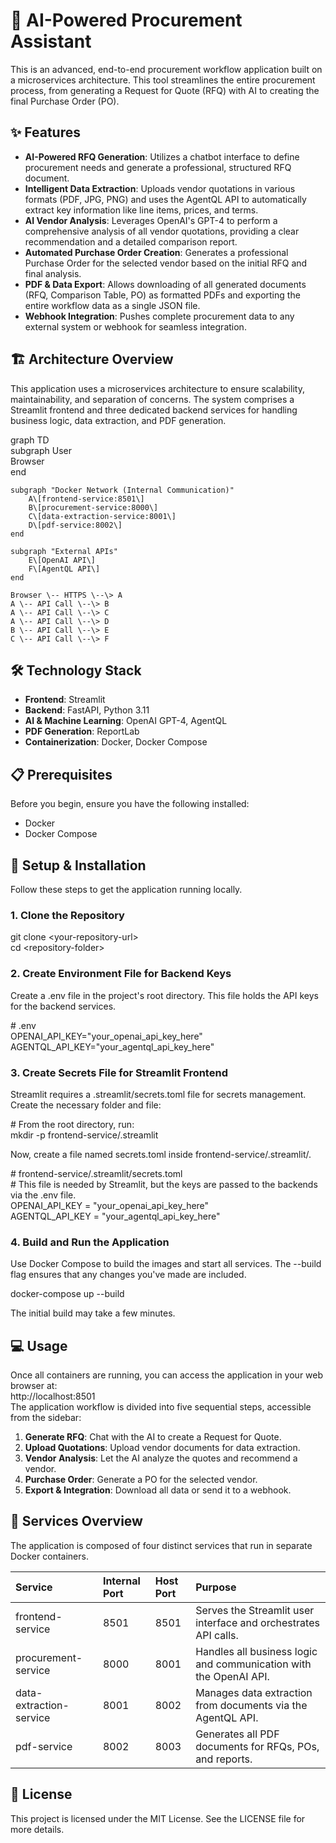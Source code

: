 # **🤖 AI-Powered Procurement Assistant**

This is an advanced, end-to-end procurement workflow application built on a microservices architecture. This tool streamlines the entire procurement process, from generating a Request for Quote (RFQ) with AI to creating the final Purchase Order (PO).

## **✨ Features**

* **AI-Powered RFQ Generation**: Utilizes a chatbot interface to define procurement needs and generate a professional, structured RFQ document.  
* **Intelligent Data Extraction**: Uploads vendor quotations in various formats (PDF, JPG, PNG) and uses the AgentQL API to automatically extract key information like line items, prices, and terms.  
* **AI Vendor Analysis**: Leverages OpenAI's GPT-4 to perform a comprehensive analysis of all vendor quotations, providing a clear recommendation and a detailed comparison report.  
* **Automated Purchase Order Creation**: Generates a professional Purchase Order for the selected vendor based on the initial RFQ and final analysis.  
* **PDF & Data Export**: Allows downloading of all generated documents (RFQ, Comparison Table, PO) as formatted PDFs and exporting the entire workflow data as a single JSON file.  
* **Webhook Integration**: Pushes complete procurement data to any external system or webhook for seamless integration.

## **🏗️ Architecture Overview**

This application uses a microservices architecture to ensure scalability, maintainability, and separation of concerns. The system comprises a Streamlit frontend and three dedicated backend services for handling business logic, data extraction, and PDF generation.

graph TD  
    subgraph User  
        Browser  
    end

    subgraph "Docker Network (Internal Communication)"  
        A\[frontend-service:8501\]  
        B\[procurement-service:8000\]  
        C\[data-extraction-service:8001\]  
        D\[pdf-service:8002\]  
    end

    subgraph "External APIs"  
        E\[OpenAI API\]  
        F\[AgentQL API\]  
    end

    Browser \-- HTTPS \--\> A  
    A \-- API Call \--\> B  
    A \-- API Call \--\> C  
    A \-- API Call \--\> D  
    B \-- API Call \--\> E  
    C \-- API Call \--\> F

## **🛠️ Technology Stack**

* **Frontend**: Streamlit  
* **Backend**: FastAPI, Python 3.11  
* **AI & Machine Learning**: OpenAI GPT-4, AgentQL  
* **PDF Generation**: ReportLab  
* **Containerization**: Docker, Docker Compose

## **📋 Prerequisites**

Before you begin, ensure you have the following installed:

* Docker  
* Docker Compose

## **🚀 Setup & Installation**

Follow these steps to get the application running locally.

### **1\. Clone the Repository**

git clone \<your-repository-url\>  
cd \<repository-folder\>

### **2\. Create Environment File for Backend Keys**

Create a .env file in the project's root directory. This file holds the API keys for the backend services.

\# .env  
OPENAI\_API\_KEY="your\_openai\_api\_key\_here"  
AGENTQL\_API\_KEY="your\_agentql\_api\_key\_here"

### **3\. Create Secrets File for Streamlit Frontend**

Streamlit requires a .streamlit/secrets.toml file for secrets management. Create the necessary folder and file:

\# From the root directory, run:  
mkdir \-p frontend-service/.streamlit

Now, create a file named secrets.toml inside frontend-service/.streamlit/.

\# frontend-service/.streamlit/secrets.toml  
\# This file is needed by Streamlit, but the keys are passed to the backends via the .env file.  
OPENAI\_API\_KEY \= "your\_openai\_api\_key\_here"  
AGENTQL\_API\_KEY \= "your\_agentql\_api\_key\_here"

### **4\. Build and Run the Application**

Use Docker Compose to build the images and start all services. The \--build flag ensures that any changes you've made are included.

docker-compose up \--build

The initial build may take a few minutes.

## **💻 Usage**

Once all containers are running, you can access the application in your web browser at:  
http://localhost:8501  
The application workflow is divided into five sequential steps, accessible from the sidebar:

1. **Generate RFQ**: Chat with the AI to create a Request for Quote.  
2. **Upload Quotations**: Upload vendor documents for data extraction.  
3. **Vendor Analysis**: Let the AI analyze the quotes and recommend a vendor.  
4. **Purchase Order**: Generate a PO for the selected vendor.  
5. **Export & Integration**: Download all data or send it to a webhook.

## **🧩 Services Overview**

The application is composed of four distinct services that run in separate Docker containers.

| Service | Internal Port | Host Port | Purpose |
| :---- | :---- | :---- | :---- |
| frontend-service | 8501 | 8501 | Serves the Streamlit user interface and orchestrates API calls. |
| procurement-service | 8000 | 8001 | Handles all business logic and communication with the OpenAI API. |
| data-extraction-service | 8001 | 8002 | Manages data extraction from documents via the AgentQL API. |
| pdf-service | 8002 | 8003 | Generates all PDF documents for RFQs, POs, and reports. |

## **📄 License**

This project is licensed under the MIT License. See the LICENSE file for more details.